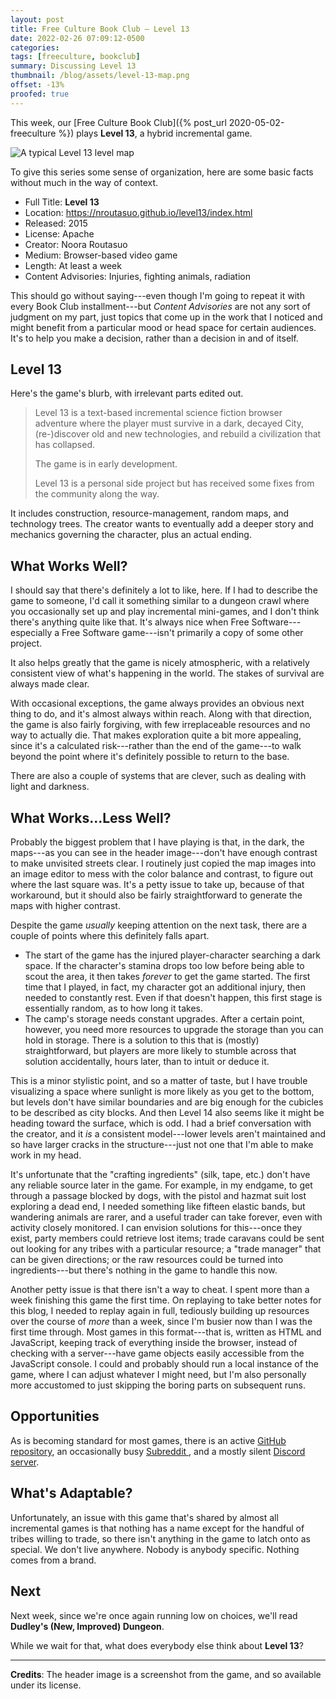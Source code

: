 ```yaml
---
layout: post
title: Free Culture Book Club — Level 13
date: 2022-02-26 07:09:12-0500
categories:
tags: [freeculture, bookclub]
summary: Discussing Level 13
thumbnail: /blog/assets/level-13-map.png
offset: -13%
proofed: true
---
```


This week, our [Free Culture Book Club]({% post_url 2020-05-02-freeculture %}) plays **Level 13**, a hybrid incremental game.

![A typical Level 13 level map](/blog/assets/level-13-map.png "There's a lot of walking.  A lot.")

To give this series some sense of organization, here are some basic facts without much in the way of context.

 * Full Title:  **Level 13**
 * Location:  <https://nroutasuo.github.io/level13/index.html>
 * Released:  2015
 * License:  Apache
 * Creator:  Noora Routasuo
 * Medium:  Browser-based video game
 * Length:  At least a week
 * Content Advisories:  Injuries, fighting animals, radiation

This should go without saying---even though I'm going to repeat it with every Book Club installment---but *Content Advisories* are not any sort of judgment on my part, just topics that come up in the work that I noticed and might benefit from a particular mood or head space for certain audiences.  It's to help you make a decision, rather than a decision in and of itself.

## Level 13

Here's the game's blurb, with irrelevant parts edited out.

 > Level 13 is a text-based incremental science fiction browser adventure where the player must survive in a dark, decayed City, (re-)discover old and new technologies, and rebuild a civilization that has collapsed.
 >
 > The game is in early development.
 >
 > Level 13 is a personal side project but has received some fixes from the community along the way.

It includes construction, resource-management, random maps, and technology trees.  The creator wants to eventually add a deeper story and mechanics governing the character, plus an actual ending.

## What Works Well?

I should say that there's definitely a lot to like, here.  If I had to describe the game to someone, I'd call it something similar to a dungeon crawl where you occasionally set up and play incremental mini-games, and I don't think there's anything quite like that.  It's always nice when Free Software---especially a Free Software game---isn't primarily a copy of some other project.

It also helps greatly that the game is nicely atmospheric, with a relatively consistent view of what's happening in the world.  The stakes of survival are always made clear.

With occasional exceptions, the game always provides an obvious next thing to do, and it's almost always within reach.  Along with that direction, the game is also fairly forgiving, with few irreplaceable resources and no way to actually die.  That makes exploration quite a bit more appealing, since it's a calculated risk---rather than the end of the game---to walk beyond the point where it's definitely possible to return to the base.

There are also a couple of systems that are clever, such as dealing with light and darkness.

## What Works...Less Well?

Probably the biggest problem that I have playing is that, in the dark, the maps---as you can see in the header image---don't have enough contrast to make unvisited streets clear.  I routinely just copied the map images into an image editor to mess with the color balance and contrast, to figure out where the last square was.  It's a petty issue to take up, because of that workaround, but it should also be fairly straightforward to generate the maps with higher contrast.

Despite the game *usually* keeping attention on the next task, there are a couple of points where this definitely falls apart.

 * The start of the game has the injured player-character searching a dark space.  If the character's stamina drops too low before being able to scout the area, it then takes *forever* to get the game started.  The first time that I played, in fact, my character got an additional injury, then needed to constantly rest.  Even if that doesn't happen, this first stage is essentially random, as to how long it takes.
 * The camp's storage needs constant upgrades.  After a certain point, however, you need more resources to upgrade the storage than you can hold in storage.  There is a solution to this that is (mostly) straightforward, but players are more likely to stumble across that solution accidentally, hours later, than to intuit or deduce it.

This is a minor stylistic point, and so a matter of taste, but I have trouble visualizing a space where sunlight is more likely as you get to the bottom, but levels don't have similar boundaries and are big enough for the cubicles to be described as city blocks.  And then Level 14 also seems like it might be heading toward the surface, which is odd.  I had a brief conversation with the creator, and it *is* a consistent model---lower levels aren't maintained and so have larger cracks in the structure---just not one that I'm able to make work in my head.

It's unfortunate that the "crafting ingredients" (silk, tape, etc.) don't have any reliable source later in the game.  For example, in my endgame, to get through a passage blocked by dogs, with the pistol and hazmat suit lost exploring a dead end, I needed something like fifteen elastic bands, but wandering animals are rarer, and a useful trader can take forever, even with activity closely monitored.  I can envision solutions for this---once they exist, party members could retrieve lost items; trade caravans could be sent out looking for any tribes with a particular resource; a "trade manager" that can be given directions; or the raw resources could be turned into ingredients---but there's nothing in the game to handle this now.

Another petty issue is that there isn't a way to cheat.  I spent more than a week finishing this game the first time.  On replaying to take better notes for this blog, I needed to replay again in full, tediously building up resources over the course of *more* than a week, since I'm busier now than I was the first time through.  Most games in this format---that is, written as HTML and JavaScript, keeping track of everything inside the browser, instead of checking with a server---have game objects easily accessible from the JavaScript console.  I could and probably should run a local instance of the game, where I can adjust whatever I might need, but I'm also personally more accustomed to just skipping the boring parts on subsequent runs.

## Opportunities

As is becoming standard for most games, there is an active [GitHub <i class="fab fa-github"></i> repository](https://github.com/nroutasuo/level13), an occasionally busy [Subreddit <i class="fab fa-reddit"></i>](https://www.reddit.com/r/level13/), and a mostly silent [Discord <i class="fab fa-discord"></i> server](https://discord.gg/Vxk7vEGsKN).

## What's Adaptable?

Unfortunately, an issue with this game that's shared by almost all incremental games is that nothing has a name except for the handful of tribes willing to trade, so there isn't anything in the game to latch onto as special.  We don't live anywhere.  Nobody is anybody specific.  Nothing comes from a brand.

## Next

Next week, since we're once again running low on choices, we'll read **Dudley's (New, Improved) Dungeon**.

While we wait for that, what does everybody else think about **Level 13**?

* * *

**Credits**:  The header image is a screenshot from the game, and so available under its license.
